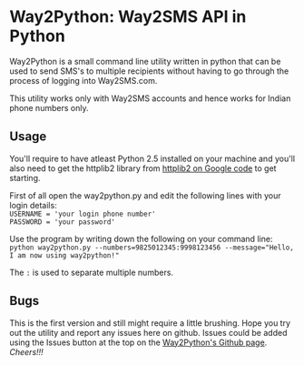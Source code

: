 Way2Python: Way2SMS API in Python
=================================

Way2Python is a small command line utility written in python
that can be used to send SMS's to multiple recipients without
having to go through the process of logging into Way2SMS.com.

This utility works only with Way2SMS accounts and hence
works for Indian phone numbers only.

Usage
-----

You'll require to have atleast Python 2.5 installed on your machine
and you'll also need to get the httplib2 library from
[httplib2 on Google code](http://code.google.com/p/httplib2) to get starting.

First of all open the way2python.py and edit the following lines with your login details:  
`USERNAME = 'your login phone number'`  
`PASSWORD = 'your password'`

Use the program by writing down the following on your command line:  
`python way2python.py --numbers=9825012345:9998123456 --message="Hello, I am now using way2python!"`

The `:` is used to separate multiple numbers.

Bugs
----

This is the first version and still might require a little brushing.
Hope you try out the utility and report any issues here on github.
Issues could be added using the Issues button at the top on the
[Way2Python's Github page](https://github.com/nayaab/Way2Python).
*Cheers!!!*
